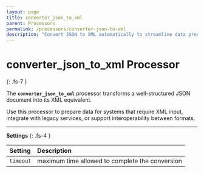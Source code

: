 ```yaml
---
layout: page
title: converter_json_to_xml
parent: Processors
permalink: /processors/converter-json-to-xml
description: "Convert JSON to XML automatically to streamline data processing and system integration."
---
```


# converter_json_to_xml Processor
{: .fs-7 }

The **`converter_json_to_xml`** processor transforms a well-structured JSON document into its XML equivalent.  

Use this processor to prepare data for systems that require XML input, integrate with legacy services, or support interoperability between formats.

---

**Settings**
{: .fs-4 }


| **Setting**                   | **Description**           |
|:------------------------------|:--------------------------|
| `timeout`                     | maximum time allowed to complete the conversion |

